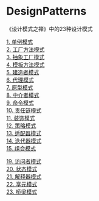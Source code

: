 # DesignPatterns

《设计模式之禅》中的23种设计模式

[1. 单例模式](src/com/sigalhu/singleton)<br>
[2. 工厂方法模式](src/com/sigalhu/factorymethod)<br>
[3. 抽象工厂模式](src/com/sigalhu/abstractfactory)<br>
[4. 模板方法模式](src/com/sigalhu/templatemethod)<br>
[5. 建造者模式](src/com/sigalhu/builderpattern)<br>
[6. 代理模式](src/com/sigalhu/proxypattern)<br>
[7. 原型模式](src/com/sigalhu/prototypepattern)<br>
[8. 中介者模式](src/com/sigalhu/mediatorpattern)<br>
[9. 命令模式](src/com/sigalhu/commandpattern)<br>
[10. 责任链模式](src/com/sigalhu/responsibilitychain)<br>
[11. 装饰模式](src/com/sigalhu/decoratorpattern)<br>
[12. 策略模式](src/com/sigalhu/strategypattern)<br>
[13. 适配器模式](src/com/sigalhu/adapterpattern)<br>
[14. 迭代器模式](src/com/sigalhu/iteratorpattern)<br>
[15. 组合模式](src/com/sigalhu/compositepattern)<br>

[19. 访问者模式](src/com/sigalhu/visitorpattern)<br>
[20. 状态模式](src/com/sigalhu/statepattern)<br>
[21. 解释器模式](src/com/sigalhu/interpreterpattern)<br>
[22. 享元模式](src/com/sigalhu/flyweightpattern)<br>
[23. 桥梁模式](src/com/sigalhu/bridgepattern)<br>